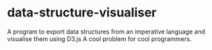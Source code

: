 # data-structure-visualiser
A program to export data structures from an imperative language and visualise them using D3.js
A cool problem for cool programmers.